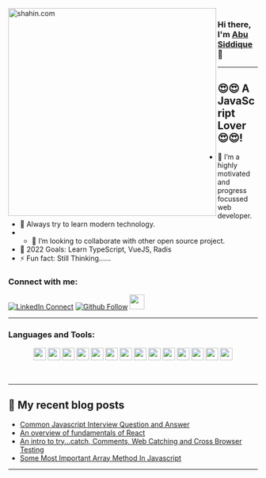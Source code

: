 <img align="left" alt="shahin.com" width="420px"  src="https://i.ibb.co/wdsGD3r/Browsing-online-bro.png" />

### Hi there, I'm [Abu Siddique](https://www.linkedin.com/in/abu-sid/) 👋

---

## 😍😍 A JavaScript Lover 😍😍!
- 🔭 I’m a highly motivated and progress focussed web developer.
- 🌱 Always try to learn modern technology.
- - 👯 I’m looking to collaborate with other open source project.
- 🥅 2022 Goals: Learn TypeScript, VueJS, Radis
- ⚡ Fun fact: Still Thinking......




### Connect with me:

[![LinkedIn Connect](https://img.shields.io/badge/%20-Connect-black?color=14171A&labelColor=212121&logo=linkedin&logoColor=ffffff)][linkedin]
[![Github Follow](https://img.shields.io/badge/%20-Follow-black?color=14171A&labelColor=1976d2&logo=github&logoColor=ffffff)][github]
[<img height="30" src="https://img.shields.io/badge/medium-0A0A0A?style=for-the-badge&logo=medium&logoColor=white">](https://abu-sidd.medium.com/)
<!-- [![Get Resume](https://img.shields.io/badge/%20-Resume%20Upload-black?color=#d8624c&labelColor=fff)](https://drive.google.com/file/d/1bAFYE8i9K-hrn-KW5pMORGTBiCkSDsXA/view?usp=sharing) -->

---

[linkedin]: https://www.linkedin.com/in/abu-sid/
[github]: https://github.com/abu-Sid/

### Languages and Tools:

<p align="center">
<img src="https://img.shields.io/badge/HTML5-E34F26?style=for-the-badge&logo=html5&logoColor=white" height="25"/> <img src="https://img.shields.io/badge/CSS3-1572B6?style=for-the-badge&logo=css3&logoColor=white" height="25"/> <img src="https://img.shields.io/badge/javascript-F7DF1E.svg?&style=for-the-badge&logo=javascript&logoColor=white" height="25"/> <img src="https://img.shields.io/badge/React-20232A?style=for-the-badge&logo=react&logoColor=61DAFB" height="25"/> <img src="https://img.shields.io/badge/React_Router-CA4245?style=for-the-badge&logo=react-router&logoColor=white" height="25"/> <img src=" 	https://img.shields.io/badge/Sass-CC6699?style=for-the-badge&logo=sass&logoColor=white" height="25"/> <img src="https://img.shields.io/badge/Material--UI-0081CB?style=for-the-badge&logo=material-ui&logoColor=white" height="25"/> <img src="https://img.shields.io/badge/Bootstrap-563D7C?style=for-the-badge&logo=bootstrap&logoColor=white" height="25"/> <img src="https://img.shields.io/badge/Tailwind_CSS-38B2AC?style=for-the-badge&logo=tailwind-css&logoColor=white" height="25"/> <img src="https://img.shields.io/badge/Netlify-00C7B7?style=for-the-badge&logo=netlify&logoColor=white" height="25"/> <img src="https://img.shields.io/badge/Heroku-430098?style=for-the-badge&logo=heroku&logoColor=white" height="25"/> <img src="https://img.shields.io/badge/firebase-FFCA28.svg?&style=for-the-badge&logo=firebase&logoColor=white" height="25"/> <img src="https://img.shields.io/badge/Node.js-43853D?style=for-the-badge&logo=node.js&logoColor=white" height="25"/> <img src=" https://img.shields.io/badge/MongoDB-4EA94B?style=for-the-badge&logo=mongodb&logoColor=white" height="25"/>
</p><br/>

---

## :book: My recent blog posts
<!-- BLOG-POST-LIST:START -->
- [Common Javascript Interview Question and Answer](https://abu-sidd.medium.com/some-important-tricky-javascript-interview-question-eadd821dddf0)
- [An overview of fundamentals of React](https://abu-sidd.medium.com/an-overview-of-fundamentals-of-react-d2fd582474bd)
- [An intro to try...catch, Comments, Web Catching and Cross Browser Testing](https://abu-sidd.medium.com/an-intro-to-try-catch-comments-web-catching-and-cross-browser-testing-2d9b9ac32661)
- [Some Most Important Array Method In Javascript](https://abu-sidd.medium.com/10-most-important-array-method-in-javascript-492c663867e1)
<!-- BLOG-POST-LIST:END -->

<!--
<img src="https://github-readme-stats.vercel.app/api?username=Abu-Sid&&show_icons=true&title_color=ffffff&icon_color=bb2acf&text_color=daf7dc&bg_color=151515"/>
 <summary>:zap: GitHub Stats</summary>

  <img align="left" alt="codeSTACKr's GitHub Stats" src="https://github-readme-stats.codestackr.vercel.app/api?username=Abu-Sid&show_icons=true&hide_border=true" /> -->

---

<!-- [![Top Langs card](https://github-readme-stats.vercel.app/api/top-langs/?username=abu-sid&card_width=550&show_icons=true&theme=radical)](https://github.com/iftekharhasanrifat)
 -->
